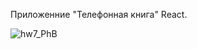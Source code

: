 Приложенние "Телефонная книга" React.

![hw7_PhB](https://user-images.githubusercontent.com/90350582/196508866-f8673e71-fd55-4c59-9dd3-d4fb0c38bc1b.jpg)
